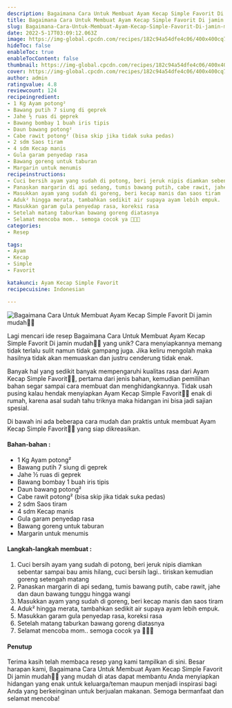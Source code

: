 ```yaml
---
description: Bagaimana Cara Untuk Membuat Ayam Kecap Simple Favorit Di jamin mudah"
title: Bagaimana Cara Untuk Membuat Ayam Kecap Simple Favorit Di jamin mudah
slug: Bagaimana-Cara-Untuk-Membuat-Ayam-Kecap-Simple-Favorit-Di-jamin-mudah
date: 2022-5-17T03:09:12.063Z
image: https://img-global.cpcdn.com/recipes/182c94a54dfe4c06/400x400cq70/photo.jpg
hideToc: false
enableToc: true
enableTocContent: false
thumbnail: https://img-global.cpcdn.com/recipes/182c94a54dfe4c06/400x400cq70/photo.jpg
cover: https://img-global.cpcdn.com/recipes/182c94a54dfe4c06/400x400cq70/photo.jpg
author: admin
ratingvalue: 4.8
reviewcount: 124
recipeingredient:
- 1 Kg Ayam potong²
- Bawang putih 7 siung di geprek
- Jahe ½ ruas di geprek
- Bawang bombay 1 buah iris tipis
- Daun bawang potong²
- Cabe rawit potong² (bisa skip jika tidak suka pedas)
- 2 sdm Saos tiram
- 4 sdm Kecap manis
- Gula garam penyedap rasa
- Bawang goreng untuk taburan
- Margarin untuk menumis
recipeinstructions:
- Cuci bersih ayam yang sudah di potong, beri jeruk nipis diamkan sebentar sampai bau amis hilang, cuci bersih lagi.. tiriskan kemudian goreng setengah matang
- Panaskan margarin di api sedang, tumis bawang putih, cabe rawit, jahe dan daun bawang tunggu hingga wangi
- Masukkan ayam yang sudah di goreng, beri kecap manis dan saos tiram
- Aduk² hingga merata, tambahkan sedikit air supaya ayam lebih empuk.
- Masukkan garam gula penyedap rasa, koreksi rasa
- Setelah matang taburkan bawang goreng diatasnya
- Selamat mencoba mom.. semoga cocok ya 💞💞💞
categories:
- Resep

tags:
- Ayam
- Kecap
- Simple
- Favorit

katakunci: Ayam Kecap Simple Favorit
recipecuisine: Indonesian

---
```


![Bagaimana Cara Untuk Membuat Ayam Kecap Simple Favorit Di jamin mudah👩‍🍳](https://img-global.cpcdn.com/recipes/182c94a54dfe4c06/400x400cq70/photo.jpg)

Lagi mencari ide resep Bagaimana Cara Untuk Membuat Ayam Kecap Simple Favorit Di jamin mudah👩‍🍳 yang unik? Cara menyiapkannya memang tidak terlalu sulit namun tidak gampang juga. Jika keliru mengolah maka hasilnya tidak akan memuaskan dan justru cenderung tidak enak.

Banyak hal yang sedikit banyak mempengaruhi kualitas rasa dari Ayam Kecap Simple Favorit👩‍🍳, pertama dari jenis bahan, kemudian pemilihan bahan segar sampai cara membuat dan menghidangkannya. Tidak usah pusing kalau hendak menyiapkan Ayam Kecap Simple Favorit👩‍🍳 enak di rumah, karena asal sudah tahu triknya maka hidangan ini bisa jadi sajian spesial.

Di bawah ini ada beberapa cara mudah dan praktis untuk membuat Ayam Kecap Simple Favorit👩‍🍳 yang siap dikreasikan.

<!--inarticleads1-->

#### Bahan-bahan :

- 1 Kg Ayam potong²
- Bawang putih 7 siung di geprek
- Jahe ½ ruas di geprek
- Bawang bombay 1 buah iris tipis
- Daun bawang potong²
- Cabe rawit potong² (bisa skip jika tidak suka pedas)
- 2 sdm Saos tiram
- 4 sdm Kecap manis
- Gula garam penyedap rasa
- Bawang goreng untuk taburan
- Margarin untuk menumis

<!--inarticleads2-->

#### Langkah-langkah membuat :

1. Cuci bersih ayam yang sudah di potong, beri jeruk nipis diamkan sebentar sampai bau amis hilang, cuci bersih lagi.. tiriskan kemudian goreng setengah matang
1. Panaskan margarin di api sedang, tumis bawang putih, cabe rawit, jahe dan daun bawang tunggu hingga wangi
1. Masukkan ayam yang sudah di goreng, beri kecap manis dan saos tiram
1. Aduk² hingga merata, tambahkan sedikit air supaya ayam lebih empuk.
1. Masukkan garam gula penyedap rasa, koreksi rasa
1. Setelah matang taburkan bawang goreng diatasnya
1. Selamat mencoba mom.. semoga cocok ya 💞💞💞

#### Penutup

Terima kasih telah membaca resep yang kami tampilkan di sini. Besar harapan kami, Bagaimana Cara Untuk Membuat Ayam Kecap Simple Favorit Di jamin mudah👩‍🍳 yang mudah di atas dapat membantu Anda menyiapkan hidangan yang enak untuk keluarga/teman maupun menjadi inspirasi bagi Anda yang berkeinginan untuk berjualan makanan. Semoga bermanfaat dan selamat mencoba!